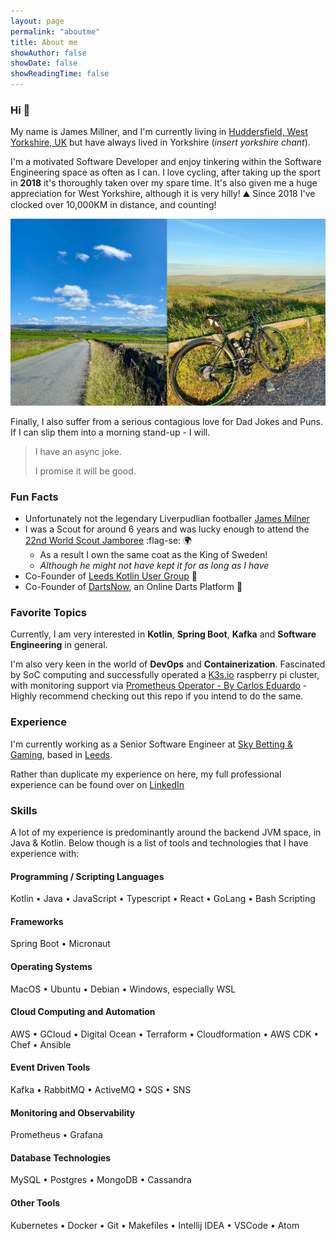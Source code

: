 ```yaml
---
layout: page
permalink: "aboutme"
title: About me
showAuthor: false
showDate: false
showReadingTime: false
---
```


### Hi :wave:

My name is James Millner, and I'm currently living in [Huddersfield, West Yorkshire, UK](https://goo.gl/maps/8uTjwXLdxJSrSfUc6) but have always lived in Yorkshire (_insert yorkshire chant_). 

I'm a motivated Software Developer and enjoy tinkering within the Software Engineering space as often as I can. I love cycling, after taking up the sport in **2018** it's thoroughly taken over my spare time. It's also given me a huge appreciation for West Yorkshire, although it is very hilly! :mountain: Since 2018 I've clocked over 10,000KM in distance, and counting!

![Ah Huddersfield](images/cycling-collage.PNG "Some lovely Huddersfield hills, and the trusty stead!")

Finally, I also suffer from a serious contagious love for Dad Jokes and Puns. If I can slip them into a morning stand-up - I will.

>I have an async joke.
> 
>I promise it will be good.

### Fun Facts

- Unfortunately not the legendary Liverpudlian footballer [James Milner](https://en.wikipedia.org/wiki/James_Milner)
- I was a Scout for around 6 years and was lucky enough to attend the [22nd World Scout Jamboree](https://en.wikipedia.org/wiki/22nd_World_Scout_Jamboree) :flag-se: :earth_africa:
  - As a result I own the same coat as the King of Sweden! 
  - _Although he might not have kept it for as long as I have_
- Co-Founder of [Leeds Kotlin User Group](https://twitter.com/LeedsKotlin) :owl:
- Co-Founder of [DartsNow](https://twitter.com/PlayDartsNow), an Online Darts Platform :dart:


### Favorite Topics

Currently, I am very interested in **Kotlin**, **Spring Boot**, **Kafka** and **Software Engineering** in general. 

I'm also very keen in the world of **DevOps** and **Containerization**. Fascinated by SoC computing and successfully operated a [K3s.io](k3s.io) raspberry pi cluster, with monitoring support via [Prometheus Operator - By Carlos Eduardo](https://github.com/carlosedp/cluster-monitoring) - Highly recommend checking out this repo if you intend to do the same.

### Experience

I'm currently working as a Senior Software Engineer at [Sky Betting & Gaming](https://www.linkedin.com/company/sky-betting-and-gaming/), based in [Leeds](https://goo.gl/maps/TMkUkiwJ5Lweay9i6).

Rather than duplicate my experience on here, my full professional experience can be found over on [LinkedIn](https://www.linkedin.com/in/james-millner-26a7974a/)

### Skills

A lot of my experience is predominantly around the backend JVM space, in Java & Kotlin. Below though is a list of tools and technologies that I have experience with:

#### Programming / Scripting Languages

Kotlin &bull; Java &bull; JavaScript &bull; Typescript &bull; React &bull; GoLang &bull; Bash Scripting 

#### Frameworks

Spring Boot &bull; Micronaut 

#### Operating Systems

MacOS &bull; Ubuntu &bull; Debian &bull; Windows, especially WSL

#### Cloud Computing and Automation

AWS &bull; GCloud &bull; Digital Ocean &bull; Terraform &bull; Cloudformation &bull; AWS CDK &bull; Chef &bull; Ansible 

#### Event Driven Tools

Kafka &bull; RabbitMQ &bull; ActiveMQ &bull; SQS &bull; SNS 

#### Monitoring and Observability

Prometheus &bull; Grafana

#### Database Technologies

MySQL &bull; Postgres &bull; MongoDB &bull; Cassandra

#### Other Tools

Kubernetes &bull; Docker &bull; Git &bull; Makefiles &bull; Intellij IDEA &bull; VSCode &bull; Atom
